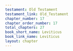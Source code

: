 ```yaml
---
testament: Old Testament
testament_link: Old_Testament
chapter_number: 17
chapter_order_number: 17
total_chapters: 27
book_short_name: Leviticus
book_link_name: Leviticus
layout: chapter
---
```

